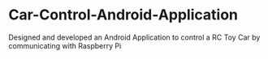 # Car-Control-Android-Application
Designed and developed an Android Application to control a RC Toy Car by communicating with Raspberry Pi
